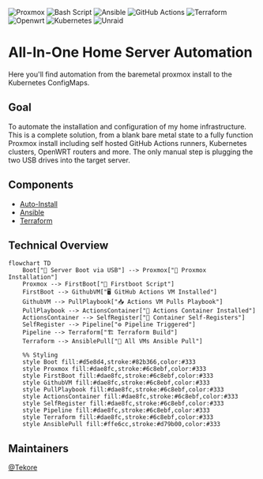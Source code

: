 ![Proxmox](https://img.shields.io/badge/proxmox-proxmox?style=for-the-badge&logo=proxmox&logoColor=%23E57000&labelColor=%232b2a33&color=%232b2a33) ![Bash Script](https://img.shields.io/badge/bash_script-%23121011.svg?style=for-the-badge&logo=gnu-bash&logoColor=white) ![Ansible](https://img.shields.io/badge/ansible-%231A1918.svg?style=for-the-badge&logo=ansible&logoColor=white) ![GitHub Actions](https://img.shields.io/badge/github%20actions-%232671E5.svg?style=for-the-badge&logo=githubactions&logoColor=white) ![Terraform](https://img.shields.io/badge/terraform-%235835CC.svg?style=for-the-badge&logo=terraform&logoColor=white) ![Openwrt](https://img.shields.io/badge/OpenWRT-00B5E2?style=for-the-badge&logo=OpenWrt&logoColor=white) ![Kubernetes](https://img.shields.io/badge/kubernetes-%23326ce5.svg?style=for-the-badge&logo=kubernetes&logoColor=white) ![Unraid](https://img.shields.io/badge/unraid-%23F15A2C.svg?style=for-the-badge&logo=unraid&logoColor=white)

# All-In-One Home Server Automation
Here you'll find automation from the baremetal proxmox install to the Kubernetes ConfigMaps.

## Goal
To automate the installation and configuration of my home infrastructure. This is a complete solution, from a blank bare metal state to a fully function Proxmox install including self hosted GitHub Actions runners, Kubernetes clusters, OpenWRT routers and more. The only manual step is plugging the two USB drives into the target server.
## Components
- [Auto-Install](https://github.com/tekore/HomeOps/tree/main/Auto-Install)
- [Ansible](https://github.com/tekore/HomeOps/tree/main/Ansible)
- [Terraform](https://github.com/tekore/HomeOps/tree/main/Terraform)

## Technical Overview
```mermaid
flowchart TD
    Boot["🔌 Server Boot via USB"] --> Proxmox["💾 Proxmox Installation"]
    Proxmox --> FirstBoot["🚀 Firstboot Script"]
    FirstBoot --> GithubVM["🖥️ GitHub Actions VM Installed"]
    GithubVM --> PullPlaybook["📥 Actions VM Pulls Playbook"]
    PullPlaybook --> ActionsContainer["🐳 Actions Container Installed"]
    ActionsContainer --> SelfRegister["📝 Container Self-Registers"]
    SelfRegister --> Pipeline["⚙️ Pipeline Triggered"]
    Pipeline --> Terraform["🏗️ Terraform Build"]
    Terraform --> AnsiblePull["🔄 All VMs Ansible Pull"]

    %% Styling
    style Boot fill:#d5e8d4,stroke:#82b366,color:#333
    style Proxmox fill:#dae8fc,stroke:#6c8ebf,color:#333
    style FirstBoot fill:#dae8fc,stroke:#6c8ebf,color:#333
    style GithubVM fill:#dae8fc,stroke:#6c8ebf,color:#333
    style PullPlaybook fill:#dae8fc,stroke:#6c8ebf,color:#333
    style ActionsContainer fill:#dae8fc,stroke:#6c8ebf,color:#333
    style SelfRegister fill:#dae8fc,stroke:#6c8ebf,color:#333
    style Pipeline fill:#dae8fc,stroke:#6c8ebf,color:#333
    style Terraform fill:#dae8fc,stroke:#6c8ebf,color:#333
    style AnsiblePull fill:#ffe6cc,stroke:#d79b00,color:#333
```

## Maintainers
[@Tekore](https://github.com/tekore)

